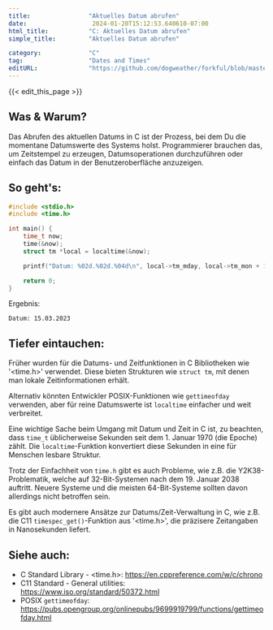 ```yaml
---
title:                "Aktuelles Datum abrufen"
date:                  2024-01-20T15:12:53.640610-07:00
html_title:           "C: Aktuelles Datum abrufen"
simple_title:         "Aktuelles Datum abrufen"

category:             "C"
tag:                  "Dates and Times"
editURL:              "https://github.com/dogweather/forkful/blob/master/content/de/c/getting-the-current-date.md"
---
```


{{< edit_this_page >}}

## Was & Warum?
Das Abrufen des aktuellen Datums in C ist der Prozess, bei dem Du die momentane Datumswerte des Systems holst. Programmierer brauchen das, um Zeitstempel zu erzeugen, Datumsoperationen durchzuführen oder einfach das Datum in der Benutzeroberfläche anzuzeigen.

## So geht's:
```c
#include <stdio.h>
#include <time.h>

int main() {
    time_t now;
    time(&now);
    struct tm *local = localtime(&now);

    printf("Datum: %02d.%02d.%04d\n", local->tm_mday, local->tm_mon + 1, local->tm_year + 1900);

    return 0;
}
```
Ergebnis:
```
Datum: 15.03.2023
```

## Tiefer eintauchen:
Früher wurden für die Datums- und Zeitfunktionen in C Bibliotheken wie '<time.h>' verwendet. Diese bieten Strukturen wie `struct tm`, mit denen man lokale Zeitinformationen erhält.

Alternativ könnten Entwickler POSIX-Funktionen wie `gettimeofday` verwenden, aber für reine Datumswerte ist `localtime` einfacher und weit verbreitet.

Eine wichtige Sache beim Umgang mit Datum und Zeit in C ist, zu beachten, dass `time_t` üblicherweise Sekunden seit dem 1. Januar 1970 (die Epoche) zählt. Die `localtime`-Funktion konvertiert diese Sekunden in eine für Menschen lesbare Struktur.

Trotz der Einfachheit von `time.h` gibt es auch Probleme, wie z.B. die Y2K38-Problematik, welche auf 32-Bit-Systemen nach dem 19. Januar 2038 auftritt. Neuere Systeme und die meisten 64-Bit-Systeme sollten davon allerdings nicht betroffen sein.

Es gibt auch modernere Ansätze zur Datums/Zeit-Verwaltung in C, wie z.B. die C11 `timespec_get()`-Funktion aus '<time.h>', die präzisere Zeitangaben in Nanosekunden liefert.

## Siehe auch:
- C Standard Library - <time.h>: https://en.cppreference.com/w/c/chrono
- C11 Standard - General utilities: https://www.iso.org/standard/50372.html
- POSIX `gettimeofday`: https://pubs.opengroup.org/onlinepubs/9699919799/functions/gettimeofday.html
